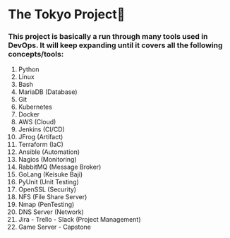 # The Tokyo Project🗼

### This project is basically a run through many tools used in DevOps. It will keep expanding until it covers all the following concepts/tools:

1. Python
2. Linux
3. Bash 
4. MariaDB (Database)
5. Git
6. Kubernetes
7. Docker
8. AWS (Cloud)
9. Jenkins (CI/CD)
10. JFrog (Artifact)
11. Terraform (IaC)
12. Ansible (Automation)
13. Nagios (Monitoring)
14. RabbitMQ (Message Broker)
15. GoLang (Keisuke Baji)
16. PyUnit (Unit Testing)
17. OpenSSL (Security)
18. NFS (File Share Server)
19. Nmap (PenTesting)
20. DNS Server (Network)
21. Jira - Trello - Slack (Project Management)
22. Game Server - Capstone

